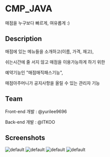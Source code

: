# CMP_JAVA
매점을 누구보다 빠르게, 여유롭게 :)

Description
----------------------------------------
매점에 있는 메뉴들을 소개하고(이름, 가격, 재고),

쉬는시간에 줄 서지 않고 매점을 이용가능하게 하기 위한

예약기능인 "매점매직패스기능",

매점아주머니가 공지사항을 올릴 수 있는 관리자 기능

Team
------------------------------------------
Front-end 개발 : @yurilee9696

Back-end 개발 : @ITKOO

Screenshots
----------------------------------------
![default](https://user-images.githubusercontent.com/31758135/43297036-dbd9a7c0-9189-11e8-9c08-a7df466d912b.png)
![default](https://user-images.githubusercontent.com/31758135/43297037-dbfba870-9189-11e8-8ab3-f63e2c27d1ca.png)
![default](https://user-images.githubusercontent.com/31758135/43297038-dc204f22-9189-11e8-8f03-0e61eb78a5c5.png)
![default](https://user-images.githubusercontent.com/31758135/43297039-dc45ef7a-9189-11e8-9f15-7a4fcd5b0577.png)

